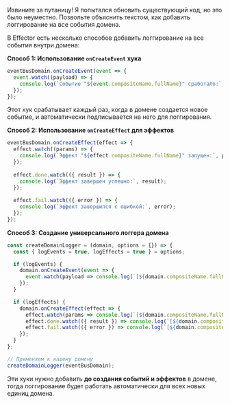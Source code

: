 Извините за путаницу! Я попытался обновить существующий код, но это было неуместно. Позвольте объяснить текстом, как добавить логгирование на все события домена.

В Effector есть несколько способов добавить логгирование на все события внутри домена:

**Способ 1: Использование `onCreateEvent` хука**
```javascript
eventBusDomain.onCreateEvent(event => {
  event.watch((payload) => {
    console.log(`Событие "${event.compositeName.fullName}" сработало:`, payload);
  });
});
```

Этот хук срабатывает каждый раз, когда в домене создается новое событие, и автоматически подписывается на него для логгирования.

**Способ 2: Использование `onCreateEffect` для эффектов**
```javascript
eventBusDomain.onCreateEffect(effect => {
  effect.watch((params) => {
    console.log(`Эффект "${effect.compositeName.fullName}" запущен:`, params);
  });
  
  effect.done.watch(({ result }) => {
    console.log(`Эффект завершен успешно:`, result);
  });
  
  effect.fail.watch(({ error }) => {
    console.log(`Эффект завершился с ошибкой:`, error);
  });
});
```

**Способ 3: Создание универсального логгера домена**
```javascript
const createDomainLogger = (domain, options = {}) => {
  const { logEvents = true, logEffects = true } = options;

  if (logEvents) {
    domain.onCreateEvent(event => {
      event.watch(payload => console.log(`[${domain.compositeName.fullName}] EVENT:`, event.compositeName.fullName, payload));
    });
  }

  if (logEffects) {
    domain.onCreateEffect(effect => {
      effect.watch(params => console.log(`[${domain.compositeName.fullName}] EFFECT START:`, effect.compositeName.fullName, params));
      effect.done.watch(({ result }) => console.log(`[${domain.compositeName.fullName}] EFFECT SUCCESS:`, result));
      effect.fail.watch(({ error }) => console.log(`[${domain.compositeName.fullName}] EFFECT FAIL:`, error));
    });
  }
};

// Применяем к нашему домену
createDomainLogger(eventBusDomain);
```

Эти хуки нужно добавить **до создания событий и эффектов** в домене, тогда логгирование будет работать автоматически для всех новых единиц домена.